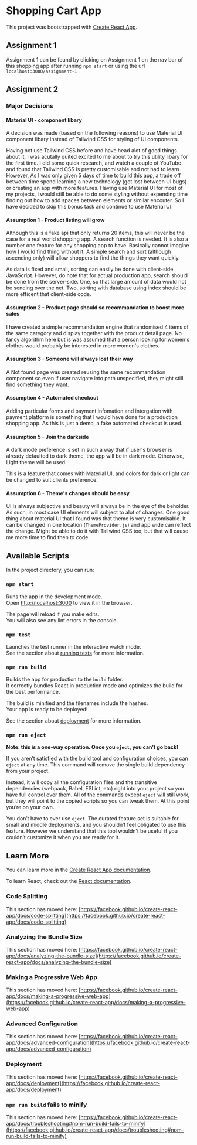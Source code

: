 # Shopping Cart App

This project was bootstrapped with [Create React App](https://github.com/facebook/create-react-app).

## Assignment 1

Assignment 1 can be found by clicking on Assignment 1 on the nav bar of this shopping app after running `npm start` or using the url `localhost:3000/assignment-1`

## Assignment 2

### Major Decisions

#### Material UI - component libary

A decision was made (based on the following reasons) to use Material UI component libary instead of Tailwind CSS for styling of UI components.

Having not use Tailwind CSS before and have head alot of good things about it, I was acutally quited excited to me about to try this utility libary for the first time.
I did some quick research, and watch a couple of YouTube and found that Tailwind CSS is pretty customisable and not had to learn. However,
As I was only given 5 days of time to build this app, a trade off between time spend learning a new technology (got lost between UI bugs) or creating an app with more features.
Having use Material UI for most of my projects, i would still be able to do some styling without expending time finding out how to add spaces between elements or similar encouter.
So I have decided to skip this bonus task and continue to use Material UI.

#### Assumption 1 - Product listing will grow

Although this is a fake api that only returns 20 items, this will never be the case for a real world shopping app. A search function is needed. It is also a number one feature for any shopping app to have. Basically cannot imagine how I would find thing without it.
A simple search and sort (although ascending only) will allow shoppers to find the things they want quickly.

As data is fixed and small, sorting can easily be done with client-side JavaScript. However, do note that for actual production app, search should be done from the server-side. One, so that large amount of data would not be sending over the net. Two, sorting with database using index should be more efficent that client-side code.

#### Assumption 2 - Product page should so recommandation to boost more sales

I have created a simple recommandation engine that randomised 4 items of the same category and display together with the product detail page. No fancy algorithm here but is was assumed that a person looking for women's clothes would probably be interested in more women's clothes.

#### Assumption 3 - Someone will always lost their way

A Not found page was created reusing the same recommandation component so even if user navigate into path unspecified, they might still find something they want.

#### Assumption 4 - Automated checkout

Adding particular forms and payment infomation and intergation with payment platform is something that I would have done for a production shopping app. As this is just a demo, a fake automated checkout is used.

#### Assumption 5 - Join the darkside

A dark mode preference is set in such a way that if user's browser is already defaulted to dark theme, the app will be in dark mode. Otherwise, Light theme will be used.

This is a feature that comes with Material UI, and colors for dark or light can be changed to suit clients preference.

#### Assumption 6 - Theme's changes should be easy

UI is always subjective and beauty will always be in the eye of the beholder. As such, in most case UI elements will subject to alot of changes. One good thing about material UI that I found was that theme is very customisable. It can be changed in one location (`ThemeProvider.js`) and app wide can reflect the change. Might be able to do it with Tailwind CSS too, but that will cause me more time to find then to code.

## Available Scripts

In the project directory, you can run:

### `npm start`

Runs the app in the development mode.\
Open [http://localhost:3000](http://localhost:3000) to view it in the browser.

The page will reload if you make edits.\
You will also see any lint errors in the console.

### `npm test`

Launches the test runner in the interactive watch mode.\
See the section about [running tests](https://facebook.github.io/create-react-app/docs/running-tests) for more information.

### `npm run build`

Builds the app for production to the `build` folder.\
It correctly bundles React in production mode and optimizes the build for the best performance.

The build is minified and the filenames include the hashes.\
Your app is ready to be deployed!

See the section about [deployment](https://facebook.github.io/create-react-app/docs/deployment) for more information.

### `npm run eject`

**Note: this is a one-way operation. Once you `eject`, you can’t go back!**

If you aren’t satisfied with the build tool and configuration choices, you can `eject` at any time. This command will remove the single build dependency from your project.

Instead, it will copy all the configuration files and the transitive dependencies (webpack, Babel, ESLint, etc) right into your project so you have full control over them. All of the commands except `eject` will still work, but they will point to the copied scripts so you can tweak them. At this point you’re on your own.

You don’t have to ever use `eject`. The curated feature set is suitable for small and middle deployments, and you shouldn’t feel obligated to use this feature. However we understand that this tool wouldn’t be useful if you couldn’t customize it when you are ready for it.

## Learn More

You can learn more in the [Create React App documentation](https://facebook.github.io/create-react-app/docs/getting-started).

To learn React, check out the [React documentation](https://reactjs.org/).

### Code Splitting

This section has moved here: [https://facebook.github.io/create-react-app/docs/code-splitting](https://facebook.github.io/create-react-app/docs/code-splitting)

### Analyzing the Bundle Size

This section has moved here: [https://facebook.github.io/create-react-app/docs/analyzing-the-bundle-size](https://facebook.github.io/create-react-app/docs/analyzing-the-bundle-size)

### Making a Progressive Web App

This section has moved here: [https://facebook.github.io/create-react-app/docs/making-a-progressive-web-app](https://facebook.github.io/create-react-app/docs/making-a-progressive-web-app)

### Advanced Configuration

This section has moved here: [https://facebook.github.io/create-react-app/docs/advanced-configuration](https://facebook.github.io/create-react-app/docs/advanced-configuration)

### Deployment

This section has moved here: [https://facebook.github.io/create-react-app/docs/deployment](https://facebook.github.io/create-react-app/docs/deployment)

### `npm run build` fails to minify

This section has moved here: [https://facebook.github.io/create-react-app/docs/troubleshooting#npm-run-build-fails-to-minify](https://facebook.github.io/create-react-app/docs/troubleshooting#npm-run-build-fails-to-minify)
